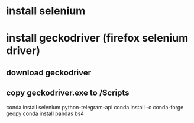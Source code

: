 # install selenium
# install geckodriver (firefox selenium driver)
## download geckodriver
## copy geckodriver.exe to <conda env>/Scripts

conda install selenium python-telegram-api
conda install -c conda-forge geopy 
conda install pandas bs4